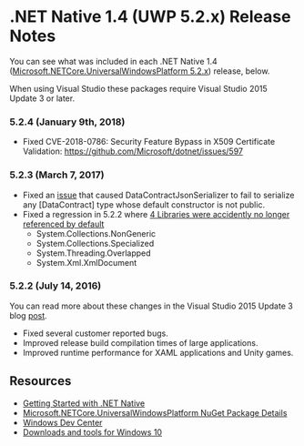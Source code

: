 # .NET Native 1.4 (UWP 5.2.x) Release Notes

You can see what was included in each .NET Native 1.4 ([Microsoft.NETCore.UniversalWindowsPlatform 5.2.x](https://www.nuget.org/packages/Microsoft.NETCore.UniversalWindowsPlatform)) release, below.

When using Visual Studio these packages require Visual Studio 2015 Update 3 or later.

### 5.2.4 (January 9th, 2018)
- Fixed CVE-2018-0786: Security Feature Bypass in X509 Certificate Validation: https://github.com/Microsoft/dotnet/issues/597

### 5.2.3 (March 7, 2017)
- Fixed an [issue](https://github.com/dotnet/corefx/issues/10374) that caused DataContractJsonSerializer to fail to serialize any [DataContract] type whose default constructor is not public.
- Fixed a regression in 5.2.2 where [4 Libraries were accidently no longer referenced by default](https://github.com/dotnet/corefx/issues/10338)
    - System.Collections.NonGeneric
    - System.Collections.Specialized
    - System.Threading.Overlapped
    - System.Xml.XmlDocument

### 5.2.2 (July 14, 2016)
You can read more about these changes in the Visual Studio 2015 Update 3 blog [post](https://www.visualstudio.com/en-us/news/releasenotes/vs2015-update3-vs).

- Fixed several customer reported bugs.
- Improved release build compilation times of large applications.
- Improved runtime performance for XAML applications and Unity games. 

## Resources
- [Getting Started with .NET Native](https://docs.microsoft.com/en-us/dotnet/framework/net-native/getting-started-with-net-native)
- [Microsoft.NETCore.UniversalWindowsPlatform NuGet Package Details](https://www.nuget.org/packages/Microsoft.NETCore.UniversalWindowsPlatform)
- [Windows Dev Center](https://developer.microsoft.com/en-us/windows/apps/getstarted)
- [Downloads and tools for Windows 10](https://developer.microsoft.com/en-us/windows/downloads)
